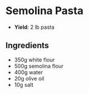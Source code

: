 Semolina Pasta
==============

* **Yield**: 2 lb pasta

## Ingredients
* 350g white flour
* 500g semolina flour
* 400g water
* 20g olive oil
* 10g salt

